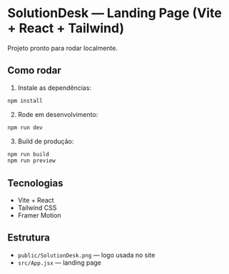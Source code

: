 # SolutionDesk — Landing Page (Vite + React + Tailwind)

Projeto pronto para rodar localmente.

## Como rodar

1. Instale as dependências:
```bash
npm install
```
2. Rode em desenvolvimento:
```bash
npm run dev
```
3. Build de produção:
```bash
npm run build
npm run preview
```

## Tecnologias
- Vite + React
- Tailwind CSS
- Framer Motion

## Estrutura
- `public/SolutionDesk.png` — logo usada no site
- `src/App.jsx` — landing page
